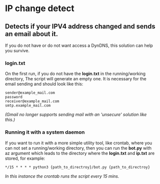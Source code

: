 # IP change detect
## Detects if your IPV4 address changed and sends an email about it.

If you do not have or do not want access a DynDNS, this solution can help you survive.

### login.txt
On the first run, if you do not have the **login.txt** in the running/working directory, The script will generate an empty one.
It is necessary for the email sending and should look like this:
```
sender@example_mail.com
password
receiver@example_mail.com
smtp.example_mail.com
```
_(Gmail no longer supports sending mail with an 'unsecure' solution like this.)_

### Running it with a system daemon
If you want to run it with a more simple utility tool, like crontab, where you can not set a running/working directory, then you can run the **bot.py** with az argument which leads to the directory where the **login.txt** and **ip.txt** are stored, for example:
```
*/15 * * * * python3 {path_to_directroy}/bot.py {path_to_directroy}
```
_In this instance the crontab runs the script every 15 mins._
